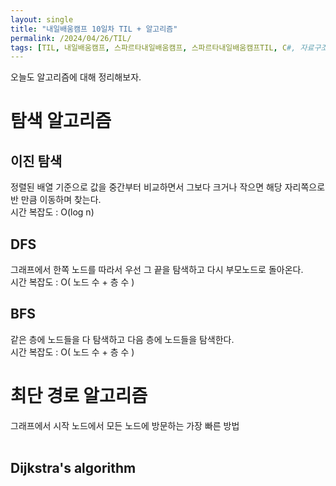 ```yaml
---
layout: single
title: "내일배움캠프 10일차 TIL + 알고리즘"
permalink: /2024/04/26/TIL/
tags: [TIL, 내일배움캠프, 스파르타내일배움캠프, 스파르타내일배움캠프TIL, C#, 자료구조, 알고리즘]
---
```


오늘도 알고리즘에 대해 정리해보자.<br>
# 탐색 알고리즘
## 이진 탐색
정렬된 배열 기준으로 값을 중간부터 비교하면서 그보다 크거나 작으면 해당 자리쪽으로 반 만큼 이동하며 찾는다.<br>
시간 복잡도 : O(log n)

## DFS
그래프에서 한쪽 노드를 따라서 우선 그 끝을 탐색하고 다시 부모노드로 돌아온다.<br>
시간 복잡도 : O( 노드 수 + 층 수 )

## BFS
같은 층에 노드들을 다 탐색하고 다음 층에 노드들을 탐색한다.<br>
시간 복잡도 : O( 노드 수 + 층 수 )

# 최단 경로 알고리즘
그래프에서 시작 노드에서 모든 노드에 방문하는 가장 빠른 방법<br><br>

## Dijkstra's algorithm


